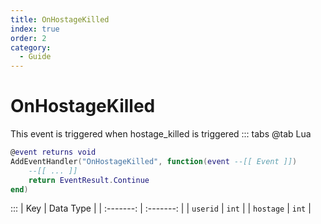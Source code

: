 ```yaml
---
title: OnHostageKilled
index: true
order: 2
category:
  - Guide
---
```


# OnHostageKilled
This event is triggered when hostage_killed is triggered
::: tabs
@tab Lua
```lua
@event returns void
AddEventHandler("OnHostageKilled", function(event --[[ Event ]])
    --[[ ... ]]
    return EventResult.Continue
end)
```

:::
|    Key    | Data Type |
| :-------: | :-------: |
|  `userid` |   `int`   |
| `hostage` |   `int`   |